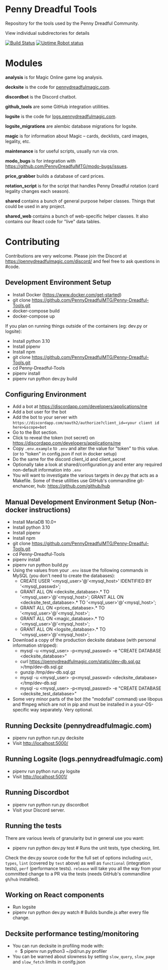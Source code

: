 # Penny Dreadful Tools

Repository for the tools used by the Penny Dreadful Community.

View individual subdirectories for details

[![Build Status](https://travis-ci.org/PennyDreadfulMTG/Penny-Dreadful-Tools.svg?branch=master)](https://travis-ci.org/PennyDreadfulMTG/Penny-Dreadful-Tools)
[![Uptime Robot status](https://img.shields.io/uptimerobot/status/m778417564-ebc98d54a784806de06fee4d.svg)](https://status.pennydreadfulmagic.com)

# Modules

**analysis** is for Magic Online game log analysis.

**decksite** is the code for [pennydreadfulmagic.com](https://pennydreadfulmagic.com/).

**discordbot** is the Discord chatbot.

**github_tools** are some GitHub integration utillities.

**logsite** is the code for [logs.pennydreadfulmagic.com](https://logs.pennydreadfulmagic.com/).

**logsite_migrations** are alembic database migrations for logsite.

**magic** is for information about Magic – cards, decklists, card images, legality, etc.

**maintenance** is for useful scripts, usually run via cron.

**modo_bugs** is for integration with <https://github.com/PennyDreadfulMTG/modo-bugs/issues>.

**price_grabber** builds a database of card prices.

**rotation_script** is for the script that handles Penny Dreadful rotation (card legality changes each season).

**shared** contains a bunch of general purpose helper classes. Things that could be used in any project.

**shared_web** contains a bunch of web-specific helper classes. It also contains our React code for "live" data tables.

# Contributing

Contributions are very welcome. Please join the Discord at <https://pennydreadfulmagic.com/discord/> and feel free to ask questions in #code.

## Development Environment Setup

- Install Docker (https://www.docker.com/get-started)
- git clone <https://github.com/PennyDreadfulMTG/Penny-Dreadful-Tools.git>
- docker-compose build
- docker-compose up

If you plan on running things outside of the containers (eg: dev.py or logsite):
- Install python 3.10
- Install pipenv
- Install npm
- git clone <https://github.com/PennyDreadfulMTG/Penny-Dreadful-Tools.git>
- cd Penny-Dreadful-Tools
- pipenv install
- pipenv run python dev.py build

## Configuring Environment

- Add a bot at <https://discordapp.com/developers/applications/me>
- Add a bot user for the bot
- Add the bot to your server with `https://discordapp.com/oauth2/authorize?client_id=<your client id here>&scope=bot`
- Go to the Bot section.
- Click to reveal the token (not secret) on <https://discordapp.com/developers/applications/me>
- Copy `.env.example` to `.env` and alter the value for "token" to this value. (or to "token" in config.json if not in docker setup)
- Do the same for the discord client_id and client_secret
- Optionally take a look at shared/configuration.py and enter any required non-default information into `.env`
- You will want to investigate the various targets in dev.py that acts as a Makefile. Some of these utilities use GitHub's commandline git-enchancer, hub: <https://github.com/github/hub>

## Manual Development Environment Setup (Non-docker instructions)

- Install MariaDB 10.0+
- Install python 3.10
- Install pipenv
- Install npm
- git clone <https://github.com/PennyDreadfulMTG/Penny-Dreadful-Tools.git>
- cd Penny-Dreadful-Tools
- pipenv install
- pipenv run python build.py
- Using the values from your `.env` issue the following commands in MySQL (you don't need to create the databases):
  - CREATE USER '<mysql_user>'@'<mysql_host>' IDENTIFIED BY '<mysql_passwd>';
  - GRANT ALL ON <decksite_database>.* TO '<mysql_user>'@'<mysql_host>';
    GRANT ALL ON <decksite_test_database>.* TO '<mysql_user>'@'<mysql_host>';
  - GRANT ALL ON <prices_database>.* TO '<mysql_user>'@'<mysql_host>';
  - GRANT ALL ON <magic_database>.* TO '<mysql_user>'@'<mysql_host>';
  - GRANT ALL ON <logsite_database>.* TO '<mysql_user>'@'<mysql_host>';
- Download a copy of the production decksite database (with personal information stripped):
  - mysql -u <mysql_user> -p<mysql_passwd> -e "CREATE DATABASE <decksite_database>"
  - curl <https://pennydreadfulmagic.com/static/dev-db.sql.gz> >/tmp/dev-db.sql.gz
  - gunzip /tmp/dev-db.sql.gz
  - mysql -u <mysql_user> -p<mysql_passwd> <decksite_database> </tmp/dev-db.sql
  - mysql -u <mysql_user> -p<mysql_passwd> -e "CREATE DATABASE <decksite_test_database>"
- Some very minor parts of the bot (the "modofail" command) use libopus and ffmpeg which are not in pip and must be installed in a your-OS-specific way separately. Very optional.

## Running Decksite (pennydreadfulmagic.com)

- pipenv run python run.py decksite
- Visit <http://localhost:5000/>

## Running Logsite (logs.pennydreadfulmagic.com)

- pipenv run python run.py logsite
- Visit <http://localhost:5001/>

## Running Discordbot

- pipenv run python run.py discordbot
- Visit your Discord server.

## Running the tests

There are various levels of granularity but in general use you want:

- pipenv run python dev.py test # Runs the unit tests, type checking, lint.

Check the dev.py source code for the full set of options including `unit`, `types`, `lint` (covered by `test` above) as well as `functional` (integration tests), `perf` (performance tests). `release` will take you all the way from your committed change to a PR via the tests (needs GitHub's commandline `gh`/`hub` installed).

## Working on React components

- Run logsite
- pipenv run python dev.py watch # Builds bundle.js after every file change.

## Decksite performance testing/monitoring

- You can run decksite in profiling mode with:
    - $ pipenv run python3 ~/pd/run.py profiler
- You can be warned about slowness by setting `slow_query`, `slow_page` and `slow_fetch` limits in conifg.json
